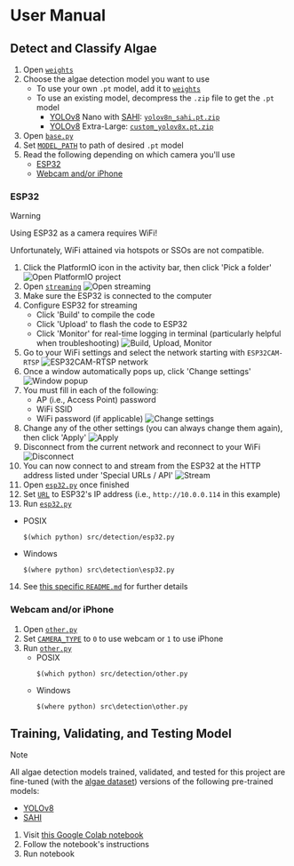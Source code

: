 # User Manual
## Detect and Classify Algae
1. Open [`weights`](/weights)
2. Choose the algae detection model you want to use
   * To use your own `.pt` model, add it to [`weights`](/weights)
   * To use an existing model, decompress the `.zip` file to get the `.pt` model
      * [YOLOv8](https://docs.ultralytics.com/models/yolov8) Nano with [SAHI](https://docs.ultralytics.com/guides/sahi-tiled-inference): [`yolov8n_sahi.pt.zip`](/weights/yolov8n_sahi.pt.zip)
      * [YOLOv8](https://docs.ultralytics.com/models/yolov8) Extra-Large: [`custom_yolov8x.pt.zip`](/weights/custom_yolov8x.pt.zip)
3. Open [`base.py`](/src/detection/base.py)
4. Set [`MODEL_PATH`](/src/detection/base.py#L20) to path of desired `.pt` model
5. Read the following depending on which camera you'll use
   * [ESP32](#esp32)
   * [Webcam and/or iPhone](#webcam-andor-iphone)

### ESP32
> [!WARNING]
> Using ESP32 as a camera requires WiFi!
>
> Unfortunately, WiFi attained via hotspots or SSOs are not compatible.
1. Click the PlatformIO icon in the activity bar, then click 'Pick a folder'
![Open PlatformIO project](/src/assets/esp32/setup/platformio_folder.png)
2. Open [`streaming`](/src/streaming)
![Open `streaming`](/src/assets/esp32/setup/open_streaming.png)
3. Make sure the ESP32 is connected to the computer
4. Configure ESP32 for streaming
   - Click 'Build' to compile the code
   - Click 'Upload' to flash the code to ESP32
   - Click 'Monitor' for real-time logging in terminal (particularly helpful when troubleshooting)
   ![Build, Upload, Monitor](/src/assets/esp32/setup/build_upload_monitor.png)
5. Go to your WiFi settings and select the network starting with `ESP32CAM-RTSP`
![`ESP32CAM-RTSP` network](/src/assets/esp32/setup/choose_ap.png)
6. Once a window automatically pops up, click 'Change settings'
![Window popup](/src/assets/esp32/setup/ap_popup.png)
7. You must fill in each of the following:
   - AP (i.e., Access Point) password
   - WiFi SSID
   - WiFi password (if applicable)
![Change settings](/src/assets/esp32/setup/init_config.png)
8. Change any of the other settings (you can always change them again), then click 'Apply'
![Apply](/src/assets/esp32/setup/apply.png)
9. Disconnect from the current network and reconnect to your WiFi
![Disconnect](/src/assets/esp32/setup/disconnect.png)
10. You can now connect to and stream from the ESP32 at the HTTP address listed under 'Special URLs / API'
![Stream](/src/assets/esp32/setup/get_url.png)
11. Open [`esp32.py`](/src/detection/esp32.py) once finished
12. Set [`URL`](/src/detection/esp32.py#L3) to ESP32's IP address (i.e., `http://10.0.0.114` in this example)
13. Run [`esp32.py`](/src/detection/esp32.py)
   * POSIX
      ```
      $(which python) src/detection/esp32.py
      ```
   * Windows
      ```
      $(where python) src\detection\esp32.py
      ```
14. See [this specific `README.md`](/src/streaming/README.md) for further details

### Webcam and/or iPhone
1. Open [`other.py`](/src/detection/other.py)
2. Set [`CAMERA_TYPE`](/src/detection/other.py#L3) to `0` to use webcam or `1` to use iPhone
3. Run [`other.py`](/src/detection/other.py)
   * POSIX
      ```
      $(which python) src/detection/other.py
      ```
   * Windows
      ```
      $(where python) src\detection\other.py
      ```

## Training, Validating, and Testing Model
> [!NOTE]
> All algae detection models trained, validated, and tested for this project are fine-tuned (with the [algae dataset](https://drive.google.com/drive/folders/1gd85o6dpcjDwWJUUi4x9slhjHHuoY4K0)) versions of the following pre-trained models:
> - [YOLOv8](https://docs.ultralytics.com/models/yolov8)
> - [SAHI](https://docs.ultralytics.com/guides/sahi-tiled-inference)

1. Visit [this Google Colab notebook](https://colab.research.google.com/drive/19X4aGWTeXQbgEKVteR9qrgit67jNxkmJ)
2. Follow the notebook's instructions
3. Run notebook